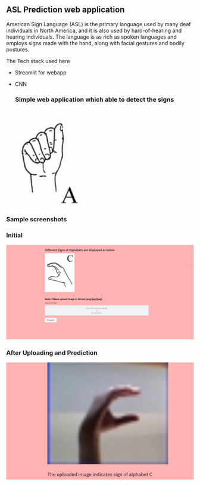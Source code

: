 ## ASL Prediction web application
American Sign Language (ASL) is the primary language used by many deaf individuals in North America, and it is also used by hard-of-hearing and hearing individuals. The language is as rich as spoken languages and employs signs made with the hand, along with facial gestures and bodily postures.


The Tech stack used here 
* Streamlit for webapp
* CNN
  
  ### Simple web application which able to detect the signs

 ![](acl_gif.gif)


 ### Sample screenshots



### Initial 

 ![](readme_image/initial_page'.PNG)

### After Uploading and Prediction

![](readme_image/out_image.PNG)